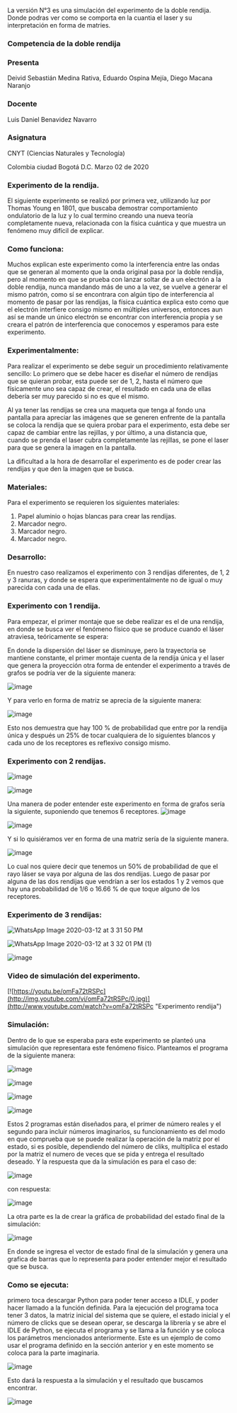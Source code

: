 La versión N°3 es una simulación del experimento de la doble rendija. Donde podras ver como se comporta en la cuantia el laser y su interpretación en forma de matries.
### Competencia de la doble rendija
                                                 
                                                 
### Presenta
Deivid Sebastián Medina Rativa, Eduardo Ospina Mejía, Diego Macana Naranjo


### Docente
Luis Daniel Benavidez Navarro


### Asignatura
CNYT (Ciencias Naturales y Tecnología)

Colombia ciudad Bogotá D.C. Marzo 02 de 2020

### Experimento de la rendija.

El siguiente experimento se realizó por primera vez, utilizando luz por Thomas Young en 1801, que buscaba demostrar comportamiento ondulatorio de la luz y lo cual termino creando una nueva teoría completamente nueva, relacionada con la física cuántica y que muestra un fenómeno muy difícil de explicar.

### Como funciona:

Muchos explican este experimento como la interferencia entre las ondas que se generan al momento que la onda original pasa por la doble rendija, pero al momento en que se prueba con lanzar soltar de a un electrón a la doble rendija, nunca mandando más de uno a la vez, se vuelve a generar el mismo patrón, como sí se encontrara con algún tipo de interferencia al momento de pasar por las rendijas, la física cuántica explica esto como que el electrón interfiere consigo mismo en múltiples universos, entonces aun así se mande un único electrón se encontrar con interferencia propia y se creara el patrón de interferencia que conocemos y esperamos para este experimento.

### Experimentalmente:
Para realizar el experimento se debe seguir un procedimiento relativamente sencillo:
Lo primero que se debe hacer es diseñar el número de rendijas que se quieran probar, esta puede ser de 1, 2, hasta el número que físicamente uno sea capaz de crear, el resultado en cada una de ellas debería ser muy parecido si no es que el mismo.

Al ya tener las rendijas se crea una maqueta que tenga al fondo una pantalla para apreciar las imágenes que se generen enfrente de la pantalla se coloca la rendija que se quiera probar para el experimento, esta debe ser capaz de cambiar entre las rejillas, y por último, a una distancia que, cuando se prenda el laser cubra completamente las rejillas, se pone el laser para que se genera la imagen en la pantalla.

La dificultad a la hora de desarrollar el experimento es de poder crear las rendijas y que den la imagen que se busca.

### Materiales:

Para el experimento se requieren los siguientes materiales:
      
1. Papel aluminio o hojas blancas para crear las rendijas.
2. Marcador negro.
3. Marcador negro.
4. Marcador negro.

### Desarrollo:

En nuestro caso realizamos el experimento con 3 rendijas diferentes, de 1, 2 y 3 ranuras, y donde se espera que experimentalmente no de igual o muy parecida con cada una de ellas.

### Experimento con 1 rendija.

Para empezar, el primer montaje que se debe realizar es el de una rendija, en donde se busca ver el fenómeno físico que se produce cuando el láser atraviesa, teóricamente se espera:

En donde la dispersión del láser se disminuye, pero la trayectoria se mantiene constante, el primer montaje cuenta de la rendija única y el laser que genera la proyección otra forma de entender el experimento a través de grafos se podría ver de la siguiente manera:

![image](https://user-images.githubusercontent.com/59977494/76165304-e27fd700-6123-11ea-9c1c-9052d647a39a.png)

Y para verlo en forma de matriz se aprecia de la siguiente manera:

![image](https://user-images.githubusercontent.com/59977494/76165375-a7ca6e80-6124-11ea-82b7-0255e633a38f.png)

Esto nos demuestra que hay 100 % de probabilidad que entre por la rendija única y después un 25%  de tocar cualquiera de lo siguientes blancos y cada uno de los receptores es reflexivo consigo mismo.

### Experimento con 2 rendijas.
![image](https://user-images.githubusercontent.com/59977494/76165400-d34d5900-6124-11ea-9008-e04319d66a95.png)

![image](https://user-images.githubusercontent.com/59977494/76165405-dc3e2a80-6124-11ea-932b-5865a371aed2.png)

Una manera de poder entender este experimento en forma de grafos sería la siguiente, suponiendo que tenemos 6 receptores.
![image](https://user-images.githubusercontent.com/59977494/76165416-f0822780-6124-11ea-82a7-db84eb653a16.png)

![image](https://user-images.githubusercontent.com/59977494/76165425-faa42600-6124-11ea-9687-9ec58cf06263.png)

Y si lo quisiéramos ver en forma de una matriz sería de la siguiente manera.

![image](https://user-images.githubusercontent.com/59977494/76165433-10b1e680-6125-11ea-8bba-03dea8be3bc8.png)

Lo cual nos quiere decir que tenemos un 50% de probabilidad de que el rayo láser se vaya por alguna de las dos rendijas. Luego de pasar por alguna de las dos rendijas que vendrían a ser los estados 1 y 2 vemos que hay una probabilidad de 1/6 o 16.66 % de que toque alguno de los receptores.

### Experimento de 3 rendijas:
![WhatsApp Image 2020-03-12 at 3 31 50 PM](https://user-images.githubusercontent.com/59974540/76564726-2736a580-6477-11ea-9cfe-31ca6c5cb615.jpeg)

![WhatsApp Image 2020-03-12 at 3 32 01 PM (1)](https://user-images.githubusercontent.com/59974540/76564774-403f5680-6477-11ea-8930-f8ddd3db0630.jpeg)


![image](https://user-images.githubusercontent.com/59977494/76165459-3e972b00-6125-11ea-8587-03e0fa9bf9e4.png)

### Video de simulación del experimento.

[![https://youtu.be/omFa72tRSPc](http://img.youtube.com/vi/omFa72tRSPc/0.jpg)](http://www.youtube.com/watch?v=omFa72tRSPc "Experimento rendija")

### Simulación:

Dentro de lo que se esperaba para este experimento se planteó una simulación que representara este fenómeno físico.
Planteamos el programa de la siguiente manera:

![image](https://user-images.githubusercontent.com/59977494/76165587-43101380-6126-11ea-8f74-5a252eca99aa.png)

![image](https://user-images.githubusercontent.com/59977494/76165484-65edf800-6125-11ea-8250-9e40f42f90fa.png)

![image](https://user-images.githubusercontent.com/59977494/76165491-730ae700-6125-11ea-8ef4-d01a7bed6f39.png)

![image](https://user-images.githubusercontent.com/59977494/76165497-7d2ce580-6125-11ea-894e-0fe1e25572a4.png)

Estos 2 programas están diseñados para, el primer de número reales y el segundo para incluir números imaginarios, su funcionamiento es del modo en que comprueba que se puede realizar la operación de la matriz por el estado, si es posible, dependiendo del número de cliks, multiplica el estado por la matriz el numero de veces que se pida y entrega el resultado deseado.
Y la respuesta que da la simulación es para el caso de:

![image](https://user-images.githubusercontent.com/59977494/76165512-9a61b400-6125-11ea-8132-ee24f11a3359.png)

con respuesta:

![image](https://user-images.githubusercontent.com/59977494/76165525-b06f7480-6125-11ea-8df6-da07164eae0d.png)

La otra parte es la de crear la gráfica de probabilidad del estado final de la simulación:

![image](https://user-images.githubusercontent.com/59977494/76165531-c3824480-6125-11ea-96ce-8106bdd94dcb.png)

En donde se ingresa el vector de estado final de la simulación y genera una grafica de barras que lo representa para poder entender mejor el resultado que se busca.

### Como se ejecuta:

primero toca descargar Python para poder tener acceso a IDLE, y poder hacer llamado a la función definida.
Para la ejecución del programa toca tener 3 datos, la matriz inicial del sistema que se quiere, el estado inicial y el número de clicks que se desean operar, se descarga la librería y se abre el IDLE de Python, se ejecuta el programa y se llama a la función y se coloca los parámetros mencionados anteriormente. Este es un ejemplo de como usar el programa definido en la sección anterior y en este momento se coloca para la parte imaginaria.

![image](https://user-images.githubusercontent.com/59977494/76165550-ec0a3e80-6125-11ea-8cbd-36871d40e77a.png)

Esto dará la respuesta a la simulación y el resultado que buscamos encontrar.

![image](https://user-images.githubusercontent.com/59977494/76165552-fa585a80-6125-11ea-97a1-2aa77a93dd39.png)

